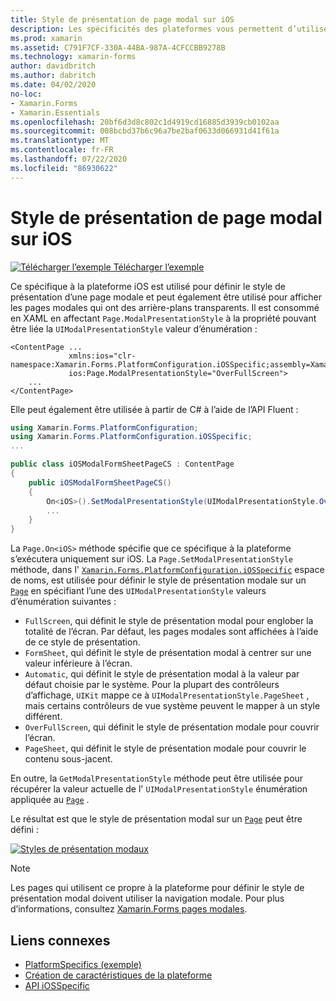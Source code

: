 ```yaml
---
title: Style de présentation de page modal sur iOS
description: Les spécificités des plateformes vous permettent d’utiliser des fonctionnalités uniquement disponibles sur une plateforme spécifique, sans implémenter de convertisseurs ou d’effets personnalisés. Cet article explique comment utiliser le propre à la plateforme iOS qui définit le style de présentation d’une page modale.
ms.prod: xamarin
ms.assetid: C791F7CF-330A-44BA-987A-4CFCCBB9278B
ms.technology: xamarin-forms
author: davidbritch
ms.author: dabritch
ms.date: 04/02/2020
no-loc:
- Xamarin.Forms
- Xamarin.Essentials
ms.openlocfilehash: 20bf6d3d8c802c1d4919cd16885d3939cb0102aa
ms.sourcegitcommit: 008bcbd37b6c96a7be2baf0633d066931d41f61a
ms.translationtype: MT
ms.contentlocale: fr-FR
ms.lasthandoff: 07/22/2020
ms.locfileid: "86930622"
---
```

# <a name="modal-page-presentation-style-on-ios"></a>Style de présentation de page modal sur iOS

[![Télécharger l’exemple](~/media/shared/download.png) Télécharger l’exemple](https://docs.microsoft.com/samples/xamarin/xamarin-forms-samples/userinterface-platformspecifics)

Ce spécifique à la plateforme iOS est utilisé pour définir le style de présentation d’une page modale et peut également être utilisé pour afficher les pages modales qui ont des arrière-plans transparents. Il est consommé en XAML en affectant `Page.ModalPresentationStyle` à la propriété pouvant être liée la `UIModalPresentationStyle` valeur d’énumération :

```xaml
<ContentPage ...
             xmlns:ios="clr-namespace:Xamarin.Forms.PlatformConfiguration.iOSSpecific;assembly=Xamarin.Forms.Core"
             ios:Page.ModalPresentationStyle="OverFullScreen">
    ...
</ContentPage>
```

Elle peut également être utilisée à partir de C# à l’aide de l’API Fluent :

```csharp
using Xamarin.Forms.PlatformConfiguration;
using Xamarin.Forms.PlatformConfiguration.iOSSpecific;
...

public class iOSModalFormSheetPageCS : ContentPage
{
    public iOSModalFormSheetPageCS()
    {
        On<iOS>().SetModalPresentationStyle(UIModalPresentationStyle.OverFullScreen);
        ...
    }
}
```

La `Page.On<iOS>` méthode spécifie que ce spécifique à la plateforme s’exécutera uniquement sur iOS. La `Page.SetModalPresentationStyle` méthode, dans l' [`Xamarin.Forms.PlatformConfiguration.iOSSpecific`](xref:Xamarin.Forms.PlatformConfiguration.iOSSpecific) espace de noms, est utilisée pour définir le style de présentation modale sur un [`Page`](xref:Xamarin.Forms.Page) en spécifiant l’une des `UIModalPresentationStyle` valeurs d’énumération suivantes :

- `FullScreen`, qui définit le style de présentation modal pour englober la totalité de l’écran. Par défaut, les pages modales sont affichées à l’aide de ce style de présentation.
- `FormSheet`, qui définit le style de présentation modal à centrer sur une valeur inférieure à l’écran.
- `Automatic`, qui définit le style de présentation modal à la valeur par défaut choisie par le système. Pour la plupart des contrôleurs d’affichage, `UIKit` mappe ce à `UIModalPresentationStyle.PageSheet` , mais certains contrôleurs de vue système peuvent le mapper à un style différent.
- `OverFullScreen`, qui définit le style de présentation modale pour couvrir l’écran.
- `PageSheet`, qui définit le style de présentation modale pour couvrir le contenu sous-jacent.

En outre, la `GetModalPresentationStyle` méthode peut être utilisée pour récupérer la valeur actuelle de l' `UIModalPresentationStyle` énumération appliquée au [`Page`](xref:Xamarin.Forms.Page) .

Le résultat est que le style de présentation modal sur un [`Page`](xref:Xamarin.Forms.Page) peut être défini :

[![Styles de présentation modaux](page-presentation-style-images/modal-presentation-style-small.png)](page-presentation-style-images/modal-presentation-style-large.png#lightbox "Styles de présentation modaux")

> [!NOTE]
> Les pages qui utilisent ce propre à la plateforme pour définir le style de présentation modal doivent utiliser la navigation modale. Pour plus d’informations, consultez [ Xamarin.Forms pages modales](~/xamarin-forms/app-fundamentals/navigation/modal.md).

## <a name="related-links"></a>Liens connexes

- [PlatformSpecifics (exemple)](https://docs.microsoft.com/samples/xamarin/xamarin-forms-samples/userinterface-platformspecifics)
- [Création de caractéristiques de la plateforme](~/xamarin-forms/platform/platform-specifics/index.md#creating-platform-specifics)
- [API iOSSpecific](xref:Xamarin.Forms.PlatformConfiguration.iOSSpecific)
